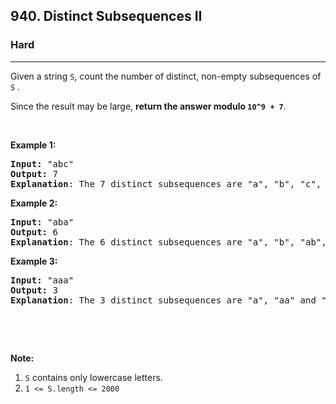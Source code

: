 <h2>940. Distinct Subsequences II</h2><h3>Hard</h3><hr><div><p>Given a string <code>S</code>, count the number of distinct, non-empty subsequences of <code>S</code> .</p>

<p>Since the result may be large, <strong>return the answer modulo <code>10^9 + 7</code></strong>.</p>

<p>&nbsp;</p>

<p><strong>Example 1:</strong></p>

<pre><strong>Input: </strong><span id="example-input-1-1">"abc"</span>
<strong>Output: </strong><span id="example-output-1">7</span>
<span><strong>Explanation</strong>: The 7 distinct subsequences are "a", "b", "c", "ab", "ac", "bc", and "abc".</span>
</pre>

<div>
<p><strong>Example 2:</strong></p>

<pre><strong>Input: </strong><span id="example-input-2-1">"aba"</span>
<strong>Output: </strong><span id="example-output-2">6
</span><strong>Explanation</strong>: The 6 distinct subsequences are "a", "b", "ab", "ba", "aa" and "aba".
</pre>

<div>
<p><strong>Example 3:</strong></p>

<pre><strong>Input: </strong><span id="example-input-3-1">"aaa"</span>
<strong>Output: </strong><span id="example-output-3">3
</span><strong>Explanation</strong>: The 3 distinct subsequences are "a", "aa" and "aaa".
</pre>
</div>
</div>

<p>&nbsp;</p>

<p>&nbsp;</p>

<p><strong>Note:</strong></p>

<ol>
	<li><code>S</code> contains only lowercase letters.</li>
	<li><code>1 &lt;= S.length &lt;= 2000</code></li>
</ol>

<div>
<p>&nbsp;</p>

<div>
<div>&nbsp;</div>
</div>
</div></div>